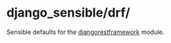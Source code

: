 # django_sensible/drf/

Sensible defaults for the
[djangorestframework](https://github.com/encode/django-rest-framework) module.

